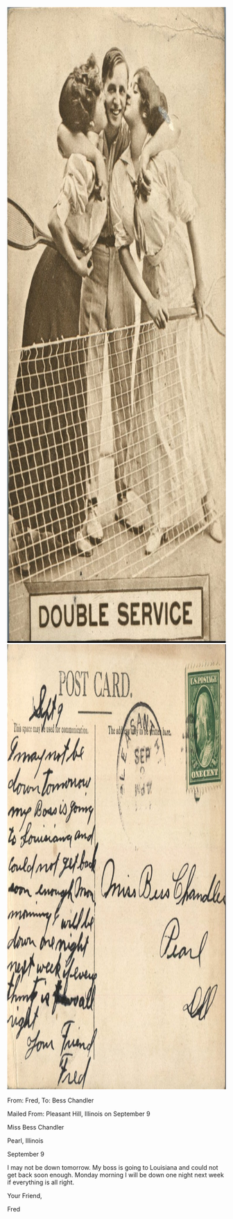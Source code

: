 <html><body><img class="alignnone size-full wp-image-1278" src="/wp-content/uploads/2014/06/postcard-2014-20140613_11290242_0556.jpg" alt="postcard-2014-20140613_11290242_0556" width="1047" height="1467"> <img class="alignnone size-full wp-image-1279" src="/wp-content/uploads/2014/06/postcard-2014-20140613_11290979_0557.jpg" alt="postcard-2014-20140613_11290979_0557" width="1497" height="1027">

From: Fred, To: Bess Chandler

Mailed From: Pleasant Hill, Illinois on September 9



Miss Bess Chandler

Pearl, Illinois



September 9

I may not be down tomorrow. My boss is going to Louisiana and could not get back soon enough. Monday morning I will be down one night next week if everything is all right.

Your Friend,

Fred



 </body></html>